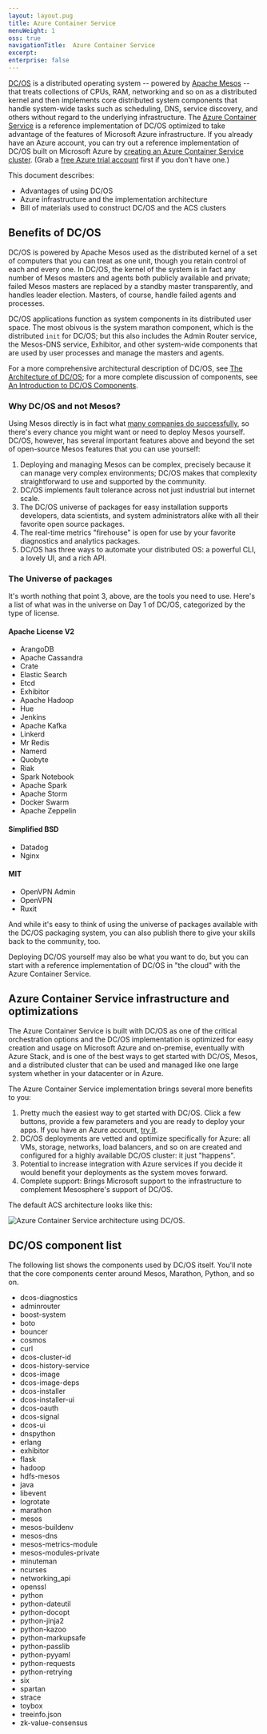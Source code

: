 ```yaml
---
layout: layout.pug
title: Azure Container Service
menuWeight: 1
oss: true
navigationTitle:  Azure Container Service
excerpt:
enterprise: false
---
```


[DC/OS](https://github.com/dcos) is a distributed operating system -- powered by [Apache Mesos](https://mesos.apache.org) -- that treats collections of CPUs, RAM, networking and so on as a distributed kernel and then implements core distributed system components that handle system-wide tasks such as scheduling, DNS, service discovery, and others without regard to the underlying infrastructure. The [Azure Container Service](https://azure.microsoft.com/documentation/articles/container-service-deployment/) is a reference implementation of DC/OS optimized to take advantage of the features of Microsoft Azure infrastructure. If you already have an Azure account, you can try out a reference implementation of DC/OS built on Microsoft Azure by [creating an Azure Container Service cluster](https://aka.ms/acscreate). (Grab a [free Azure trial account](https://azure.microsoft.com/pricing/free-trial/) first if you don't have one.)

This document describes:

- Advantages of using DC/OS
- Azure infrastructure and the implementation architecture
- Bill of materials used to construct DC/OS and the ACS clusters

## Benefits of DC/OS

DC/OS is powered by Apache Mesos used as the distributed kernel of a set of computers that you can treat as one unit, though you retain control of each and every one. In DC/OS, the kernel of the system is in fact any number of Mesos masters and agents both publicly available and private; failed Mesos masters are replaced by a standby master transparently, and handles leader election. Masters, of course, handle failed agents and processes.

DC/OS applications function as system components in its distributed user space. The most obivous is the system marathon component, which is the distributed `init` for DC/OS; but this also includes the Admin Router service, the Mesos-DNS service, Exhibitor, and other system-wide components that are used by user processes and manage the masters and agents.

For a more comprehensive architectural description of DC/OS, see [The Architecture of DC/OS](/docs/1.10/overview/architecture/); for a more complete discussion of components, see [An Introduction to DC/OS Components](/docs/1.10/overview/architecture/components/).

### Why DC/OS and not Mesos?

Using Mesos directly is in fact what [many companies do successfully](https://mesos.apache.org/documentation/latest/powered-by-mesos/), so there's every chance you might want or need to deploy Mesos yourself. DC/OS, however, has several important features above and beyond the set of open-source Mesos features that you can use yourself:

1. Deploying and managing Mesos can be complex, precisely because it can manage very complex environments; DC/OS makes that complexity straightforward to use and supported by the community.
2. DC/OS implements fault tolerance across not just industrial but internet scale.
3. The DC/OS universe of packages for easy installation supports developers, data scientists, and system administrators alike with all their favorite open source packages.
4. The real-time metrics "firehouse" is open for use by your favorite diagnostics and analytics packages.
5. DC/OS has three ways to automate your distributed OS: a powerful CLI, a lovely UI, and a rich API.

### The Universe of packages

It's worth nothing that point 3, above, are the tools you need to use. Here's a list of what was in the universe on Day 1 of DC/OS, categorized by the type of license.

#### Apache License V2

- ArangoDB
- Apache Cassandra
- Crate
- Elastic Search
- Etcd
- Exhibitor
- Apache Hadoop
- Hue
- Jenkins
- Apache Kafka
- Linkerd
- Mr Redis
- Namerd
- Quobyte
- Riak
- Spark Notebook
- Apache Spark
- Apache Storm
- Docker Swarm
- Apache Zeppelin

#### Simplified BSD

- Datadog
- Nginx

#### MIT

- OpenVPN Admin
- OpenVPN
- Ruxit

And while it's easy to think of using the universe of packages available with the DC/OS packaging system, you can also publish there to give your skills back to the community, too.

Deploying DC/OS yourself may also be what you want to do, but you can start with a reference implementation of DC/OS in "the cloud" with the Azure Container Service.

## Azure Container Service infrastructure and optimizations

The Azure Container Service is built with DC/OS as one of the critical orchestration options and the DC/OS implementation is optimized for easy creation and usage on Microsoft Azure and on-premise, eventually with Azure Stack, and is one of the best ways to get started with DC/OS, Mesos, and a distributed cluster that can be used and managed like one large system whether in your datacenter or in Azure.

The Azure Container Service implementation brings several more benefits to you:

1. Pretty much the easiest way to get started with DC/OS. Click a few buttons, provide a few parameters and you are ready to deploy your apps. If you have an Azure account, [try it](https://aka.ms/acscreate).
2. DC/OS deployments are vetted and optimize specifically for Azure: all VMs, storage, networks, load balancers, and so on are created and configured for a highly available DC/OS cluster: it just "happens".
3. Potential to increase integration with Azure services if you decide it would benefit your deployments as the system moves forward.
4. Complete support: Brings Microsoft support to the infrastructure to complement Mesosphere's support of DC/OS.

The default ACS architecture looks like this:

![Azure Container Service architecture using DC/OS.](/docs/1.10/img/dcos-acs.png)



## DC/OS component list

The following list shows the components used by DC/OS itself. You'll note that the core components center around Mesos, Marathon, Python, and so on.


- dcos-diagnostics
- adminrouter
- boost-system
- boto
- bouncer
- cosmos
- curl
- dcos-cluster-id
- dcos-history-service
- dcos-image
- dcos-image-deps
- dcos-installer
- dcos-installer-ui
- dcos-oauth
- dcos-signal
- dcos-ui
- dnspython
- erlang
- exhibitor
- flask
- hadoop
- hdfs-mesos
- java
- libevent
- logrotate
- marathon
- mesos
- mesos-buildenv
- mesos-dns
- mesos-metrics-module
- mesos-modules-private
- minuteman
- ncurses
- networking_api
- openssl
- python
- python-dateutil
- python-docopt
- python-jinja2
- python-kazoo
- python-markupsafe
- python-passlib
- python-pyyaml
- python-requests
- python-retrying
- six
- spartan
- strace
- toybox
- treeinfo.json
- zk-value-consensus
